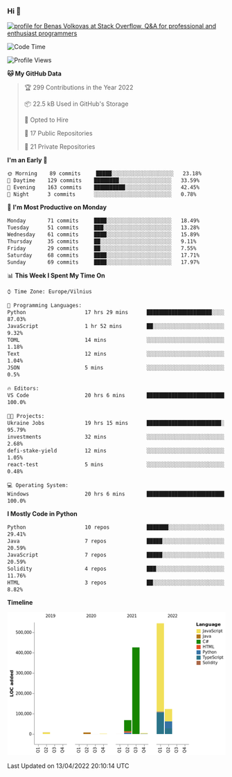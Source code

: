 ### Hi 👋
<a href="https://stackoverflow.com/users/14954249/benas-volkovas"><img src="https://stackoverflow.com/users/flair/14954249.png?theme=dark" width="208" height="58" alt="profile for Benas Volkovas at Stack Overflow, Q&amp;A for professional and enthusiast programmers" title="profile for Benas Volkovas at Stack Overflow, Q&amp;A for professional and enthusiast programmers"></a>

<!--START_SECTION:waka-->
![Code Time](http://img.shields.io/badge/Code%20Time-657%20hrs%2024%20mins-blue)

![Profile Views](http://img.shields.io/badge/Profile%20Views-3-blue)

**🐱 My GitHub Data** 

> 🏆 299 Contributions in the Year 2022
 > 
> 📦 22.5 kB Used in GitHub's Storage 
 > 
> 💼 Opted to Hire
 > 
> 📜 17 Public Repositories 
 > 
> 🔑 21 Private Repositories  
 > 
**I'm an Early 🐤** 

```text
🌞 Morning    89 commits     █████░░░░░░░░░░░░░░░░░░░░   23.18% 
🌆 Daytime    129 commits    ████████░░░░░░░░░░░░░░░░░   33.59% 
🌃 Evening    163 commits    ██████████░░░░░░░░░░░░░░░   42.45% 
🌙 Night      3 commits      ░░░░░░░░░░░░░░░░░░░░░░░░░   0.78%

```
📅 **I'm Most Productive on Monday** 

```text
Monday       71 commits     ████░░░░░░░░░░░░░░░░░░░░░   18.49% 
Tuesday      51 commits     ███░░░░░░░░░░░░░░░░░░░░░░   13.28% 
Wednesday    61 commits     ████░░░░░░░░░░░░░░░░░░░░░   15.89% 
Thursday     35 commits     ██░░░░░░░░░░░░░░░░░░░░░░░   9.11% 
Friday       29 commits     ██░░░░░░░░░░░░░░░░░░░░░░░   7.55% 
Saturday     68 commits     ████░░░░░░░░░░░░░░░░░░░░░   17.71% 
Sunday       69 commits     ████░░░░░░░░░░░░░░░░░░░░░   17.97%

```


📊 **This Week I Spent My Time On** 

```text
⌚︎ Time Zone: Europe/Vilnius

💬 Programming Languages: 
Python                   17 hrs 29 mins      █████████████████████░░░░   87.03% 
JavaScript               1 hr 52 mins        ██░░░░░░░░░░░░░░░░░░░░░░░   9.32% 
TOML                     14 mins             ░░░░░░░░░░░░░░░░░░░░░░░░░   1.18% 
Text                     12 mins             ░░░░░░░░░░░░░░░░░░░░░░░░░   1.04% 
JSON                     5 mins              ░░░░░░░░░░░░░░░░░░░░░░░░░   0.5%

🔥 Editors: 
VS Code                  20 hrs 6 mins       █████████████████████████   100.0%

🐱‍💻 Projects: 
Ukraine Jobs             19 hrs 15 mins      ████████████████████████░   95.79% 
investments              32 mins             ░░░░░░░░░░░░░░░░░░░░░░░░░   2.68% 
defi-stake-yield         12 mins             ░░░░░░░░░░░░░░░░░░░░░░░░░   1.05% 
react-test               5 mins              ░░░░░░░░░░░░░░░░░░░░░░░░░   0.48%

💻 Operating System: 
Windows                  20 hrs 6 mins       █████████████████████████   100.0%

```

**I Mostly Code in Python** 

```text
Python                   10 repos            ███████░░░░░░░░░░░░░░░░░░   29.41% 
Java                     7 repos             █████░░░░░░░░░░░░░░░░░░░░   20.59% 
JavaScript               7 repos             █████░░░░░░░░░░░░░░░░░░░░   20.59% 
Solidity                 4 repos             ███░░░░░░░░░░░░░░░░░░░░░░   11.76% 
HTML                     3 repos             ██░░░░░░░░░░░░░░░░░░░░░░░   8.82%

```


**Timeline**

![Chart not found](https://raw.githubusercontent.com/BenasVolkovas/BenasVolkovas/main/charts/bar_graph.png) 


 Last Updated on 13/04/2022 20:10:14 UTC
<!--END_SECTION:waka-->
